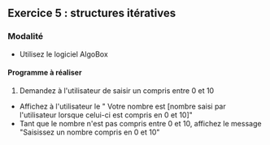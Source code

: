 ## Exercice 5 : structures itératives

### Modalité

- Utilisez le logiciel AlgoBox

#### Programme à réaliser

1. Demandez à l'utilisateur de saisir un compris entre 0 et 10
- Affichez à l'utilisateur le " Votre nombre est [nombre saisi par l'utilisateur lorsque celui-ci est compris en 0 et 10]"
- Tant que le nombre n'est pas compris entre 0 et 10, affichez le message "Saisissez un nombre compris en 0 et 10"